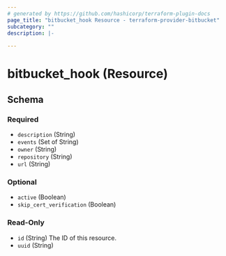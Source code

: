 ```yaml
---
# generated by https://github.com/hashicorp/terraform-plugin-docs
page_title: "bitbucket_hook Resource - terraform-provider-bitbucket"
subcategory: ""
description: |-
  
---
```


# bitbucket_hook (Resource)





<!-- schema generated by tfplugindocs -->
## Schema

### Required

- `description` (String)
- `events` (Set of String)
- `owner` (String)
- `repository` (String)
- `url` (String)

### Optional

- `active` (Boolean)
- `skip_cert_verification` (Boolean)

### Read-Only

- `id` (String) The ID of this resource.
- `uuid` (String)


